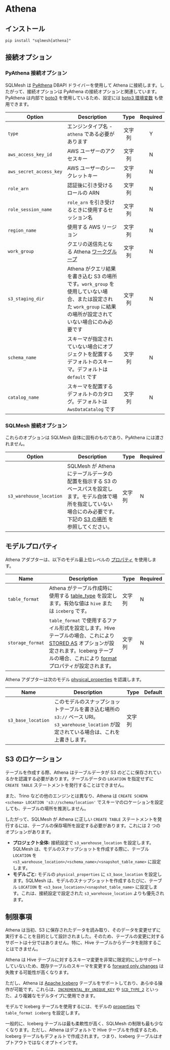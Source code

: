 # Athena

## インストール

```
pip install "sqlmesh[athena]"
```

## 接続オプション

### PyAthena 接続オプション

SQLMesh は [PyAthena](https://github.com/laughingman7743/PyAthena) DBAPI ドライバーを使用して Athena に接続します。したがって、接続オプションは PyAthena の接続オプションと関連しています。
PyAthena は内部で [boto3](https://boto3.amazonaws.com/v1/documentation/api/latest/index.html) を使用しているため、設定には [boto3 環境変数](https://boto3.amazonaws.com/v1/documentation/api/latest/guide/configuration.html#using-environment-variables) も使用できます。

| Option                  | Description                                                                                                                                                  |  Type  | Required |
|-------------------------|--------------------------------------------------------------------------------------------------------------------------------------------------------------|:------:|:--------:|
| `type` | エンジンタイプ名 - `athena` である必要があります | 文字列 | Y |
| `aws_access_key_id` | AWS ユーザーのアクセスキー | 文字列 | N |
| `aws_secret_access_key` | AWS ユーザーのシークレットキー | 文字列 | N |
| `role_arn` | 認証後に引き受けるロールの ARN | 文字列 | N |
| `role_session_name` | `role_arn` を引き受けるときに使用するセッション名 | 文字列 | N |
| `region_name` | 使用する AWS リージョン | 文字列 | N |
| `work_group` | クエリの送信先となる Athena [ワークグループ](https://docs.aws.amazon.com/athena/latest/ug/workgroups-manage-queries-control-costs.html) | 文字列 | N |
| `s3_staging_dir` | Athena がクエリ結果を書き込む S3 の場所です。`work_group` を使用していない場合、または設定された `work_group` に結果の場所が設定されていない場合にのみ必要です | 文字列 | N |
| `schema_name` | スキーマが指定されていない場合にオブジェクトを配置するデフォルトのスキーマ。デフォルトは `default` です | 文字列 | N |
| `catalog_name` | スキーマを配置するデフォルトのカタログ。デフォルトは `AwsDataCatalog` です | 文字列 | N |

### SQLMesh 接続オプション

これらのオプションは SQLMesh 自体に固有のものであり、PyAthena には渡されません。

| Option                  | Description                                                                                                                                                                                      | Type   | Required |
|-------------------------|--------------------------------------------------------------------------------------------------------------------------------------------------------------------------------------------------|--------|----------|
| `s3_warehouse_location` | SQLMesh が Athena にテーブルデータの配置を指示する S3 のベースパスを設定します。モデル自体で場所を指定していない場合にのみ必要です。下記の [S3 の場所](#s3-locations) を参照してください。 | 文字列 | N |

## モデルプロパティ

Athena アダプターは、以下のモデル最上位レベルの [プロパティ](../../concepts/models/overview.md#model-properties) を使用します。

| Name             | Description                                                                                                                                                                                                                                                                                                                          | Type   | Required |
|------------------|--------------------------------------------------------------------------------------------------------------------------------------------------------------------------------------------------------------------------------------------------------------------------------------------------------------------------------------|--------|----------|
| `table_format` | Athena がテーブル作成時に使用する [table_type](https://docs.aws.amazon.com/athena/latest/ug/create-table-as.html#ctas-table-properties) を設定します。有効な値は `hive` または `iceberg` です。 | 文字列 | N |
| `storage_format` | `table_format` で使用するファイル形式を設定します。Hive テーブルの場合、これにより [STORED AS](https://docs.aws.amazon.com/athena/latest/ug/create-table.html#parameters) オプションが設定されます。Iceberg テーブルの場合、これにより [format](https://docs.aws.amazon.com/athena/latest/ug/create-table-as.html#ctas-table-properties) プロパティが設定されます。 | 文字列 | N |

Athena アダプターは次のモデル [physical_properties](../../concepts/models/overview.md#physical_properties) を認識します。

| Name              | Description                                                                                                                                                                               | Type   | Default |
|-------------------|-------------------------------------------------------------------------------------------------------------------------------------------------------------------------------------------|--------|---------|
| `s3_base_location`| このモデルのスナップショットテーブルを書き込む場所の `s3://` ベース URI。`s3_warehouse_location` が設定されている場合は、これを上書きします。| 文字列 | |


## S3 のロケーション
テーブルを作成する際、Athena はテーブルデータが S3 のどこに保存されているかを認識する必要があります。テーブルデータの `LOCATION` を指定せずに `CREATE TABLE` ステートメントを発行することはできません。

また、Trino などの他のエンジンとは異なり、Athena は `CREATE SCHEMA <schema> LOCATION 's3://schema/location'` でスキーマのロケーションを設定しても、テーブルの場所を推測しません。

したがって、SQLMesh が Athena に正しい `CREATE TABLE` ステートメントを発行するには、テーブルの保存場所を設定する必要があります。これには 2 つのオプションがあります。

- **プロジェクト全体:** 接続設定で `s3_warehouse_location` を設定します。SQLMesh は、モデルのスナップショットを作成する際に、テーブル `LOCATION` を `<s3_warehouse_location>/<schema_name>/<snapshot_table_name>` に設定します。
- **モデルごと:** モデルの `physical_properties` に `s3_base_location` を設定します。SQLMesh は、モデルのスナップショットを作成するたびに、テーブル `LOCATION` を `<s3_base_location>/<snapshot_table_name>` に設定します。これは、接続設定で設定された `s3_warehouse_location` よりも優先されます。


## 制限事項
Athena は当初、S3 に保存されたデータを読み取り、そのデータを変更せずに実行することを目的として設計されました。そのため、テーブルの変更に対するサポートは十分ではありません。特に、Hive テーブルからデータを削除することはできません。

Athena は Hive テーブルに対するスキーマ変更を非常に限定的にしかサポートしていないため、既存テーブルのスキーマを変更する [forward only changes](../../concepts/plans.md#forward-only-change) は失敗する可能性が高くなります。

ただし、Athena は [Apache Iceberg](https://docs.aws.amazon.com/athena/latest/ug/querying-iceberg.html) テーブルをサポートしており、あらゆる操作が可能です。これらは、[`INCREMENTAL_BY_UNIQUE_KEY`](../../concepts/models/model_kinds.md#incremental_by_unique_key) や [`SCD_TYPE_2`](../../concepts/models/model_kinds.md#scd-type-2) といった、より複雑なモデルタイプに使用できます。

モデルで Iceberg テーブルを使用するには、モデルの [properties](../../concepts/models/overview.md#model-properties) で `table_format iceberg` を設定します。

一般的に、Iceberg テーブルは最も柔軟性が高く、SQLMesh の制限も最も少なくなります。ただし、Athena はデフォルトで Hive テーブルを作成するため、Iceberg テーブルもデフォルトで作成されます。つまり、Iceberg テーブルはオプトアウトではなくオプトインです。

